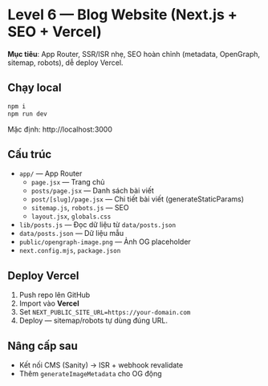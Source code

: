 # Level 6 — Blog Website (Next.js + SEO + Vercel)

**Mục tiêu**: App Router, SSR/ISR nhẹ, SEO hoàn chỉnh (metadata, OpenGraph, sitemap, robots), dễ deploy Vercel.

## Chạy local
```bash
npm i
npm run dev
```
Mặc định: http://localhost:3000

## Cấu trúc
- `app/` — App Router
  - `page.jsx` — Trang chủ
  - `posts/page.jsx` — Danh sách bài viết
  - `post/[slug]/page.jsx` — Chi tiết bài viết (generateStaticParams)
  - `sitemap.js`, `robots.js` — SEO
  - `layout.jsx`, `globals.css`
- `lib/posts.js` — Đọc dữ liệu từ `data/posts.json`
- `data/posts.json` — Dữ liệu mẫu
- `public/opengraph-image.png` — Ảnh OG placeholder
- `next.config.mjs`, `package.json`

## Deploy Vercel
1. Push repo lên GitHub
2. Import vào **Vercel**
3. Set `NEXT_PUBLIC_SITE_URL=https://your-domain.com`
4. Deploy — sitemap/robots tự dùng đúng URL.

## Nâng cấp sau
- Kết nối CMS (Sanity) → ISR + webhook revalidate
- Thêm `generateImageMetadata` cho OG động
